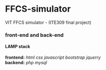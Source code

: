 # FFCS-simulator
VIT FFCS simulator - (ITE309 final project)
<h3>front-end and back-end</h3>
<h4>LAMP stack</h4>
  <b>frontend:</b> <i>html css javascript bootstrap jquerry </i>
  <br>
  <b>backend:</b> <i>php mysql</i><br>
